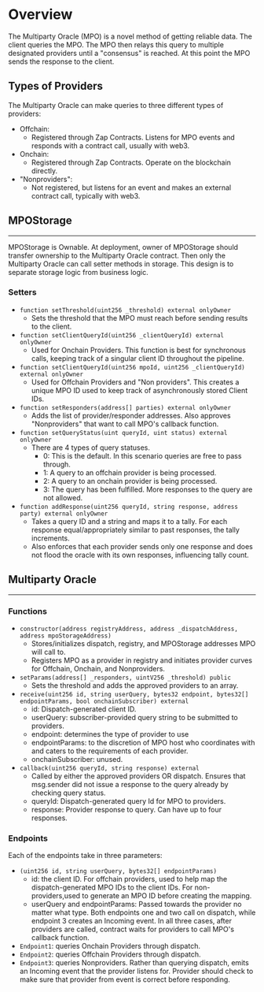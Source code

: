 # Overview
The Multiparty Oracle (MPO) is a novel method of getting reliable data. The client queries the MPO. The MPO then relays this query to multiple designated providers until a "consensus" is reached. At this point the MPO sends the response to the client.
## Types of Providers
The Multiparty Oracle can make queries to three different types of providers:
* Offchain:
    * Registered through Zap Contracts. Listens for MPO events and responds with a contract call, usually with web3.
* Onchain:
    * Registered through Zap Contracts. Operate on the blockchain directly.
* "Nonproviders":
    * Not registered, but listens for an event and makes an external contract call, typically with web3.

## MPOStorage
-------------------
MPOStorage is Ownable. At deployment, owner of MPOStorage should transfer ownership to the Multiparty Oracle contract. Then only the Multiparty Oracle can call setter methods in storage. This design is to separate storage logic from business logic.

### Setters
* `function setThreshold(uint256 _threshold) external onlyOwner`
    * Sets the threshold that the MPO must reach before sending results to the client.
* `function setClientQueryId(uint256 _clientQueryId) external onlyOwner`
    * Used for Onchain Providers. This function is best for synchronous calls, keeping track of a singular client ID throughout the pipeline.
* `function setClientQueryId(uint256 mpoId, uint256 _clientQueryId) external onlyOwner`
    * Used for Offchain Providers and "Non providers". This creates a unique MPO ID used to keep track of asynchronously stored Client IDs.
* `function setResponders(address[] parties) external onlyOwner`
    * Adds the list of provider/responder addresses. Also approves "Nonproviders" that want to call MPO's callback function.
* `function setQueryStatus(uint queryId, uint status) external onlyOwner`
    * There are 4 types of query statuses. 
        * 0: This is the default. In this scenario queries are free to pass through.
        * 1: A query to an offchain provider is being processed. 
        * 2: A query to an onchain provider is being processed.
        * 3: The query has been fulfilled. More responses to the query are not allowed.
* `function addResponse(uint256 queryId, string response, address party) external onlyOwner`
    * Takes a query ID and a string and maps it to a tally. For each response equal/appropriately similar to past responses, the tally increments. 
    * Also enforces that each provider sends only one response and does not flood the oracle with its own responses, influencing tally count.

## Multiparty Oracle
---
### Functions
* `constructor(address registryAddress, address _dispatchAddress, address mpoStorageAddress)`
    * Stores/initializes dispatch, registry, and MPOStorage addresses MPO will call to.
    * Registers MPO as a provider in registry and initiates provider curves for Offchain, Onchain, and Nonproviders.
* `setParams(address[] _responders, uintV256 _threshold) public`
    * Sets the threshold and adds the approved providers to an array.
* `receive(uint256 id, string userQuery, bytes32 endpoint, bytes32[] endpointParams, bool onchainSubscriber) external`
    * id: Dispatch-generated client ID.
    * userQuery: subscriber-provided query string to be submitted to providers.
    * endpoint: determines the type of provider to use
    * endpointParams: to the discretion of MPO host who coordinates with and caters to the requirements of each provider.
    * onchainSubscriber: unused.
* `callback(uint256 queryId, string response) external`
    * Called by either the approved providers OR dispatch. Ensures that msg.sender did not issue a response to the query already by checking query status.
    * queryId: Dispatch-generated query Id for MPO to providers.
    * response: Provider response to query. Can have up to four responses.
### Endpoints
Each of the endpoints take in three parameters:
* `(uint256 id, string userQuery, bytes32[] endpointParams)`
    * id: the client ID. For offchain providers, used to help map the dispatch-generated MPO IDs to the client IDs. For non-providers,used to generate an MPO ID before creating the mapping.
    * userQuery and endpointParams: Passed towards the provider no matter what type. Both endpoints one and two call on dispatch, while endpoint 3 creates an Incoming event. In all three cases, after providers are called, contract waits for providers to call MPO's callback function.
* `Endpoint1`: queries Onchain Providers through dispatch.
* `Endpoint2`: queries Offchain Providers through dispatch.
* `Endpoint3`: queries Nonproviders. Rather than querying dispatch, emits an Incoming event that the provider listens for. Provider should check to make sure that provider from event is correct before responding. 